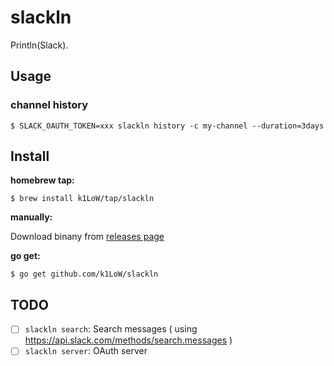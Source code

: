 # slackln

Println(Slack).

## Usage

### channel history

``` console
$ SLACK_OAUTH_TOKEN=xxx slackln history -c my-channel --duration=3days
```

## Install

**homebrew tap:**

```console
$ brew install k1LoW/tap/slackln
```

**manually:**

Download binany from [releases page](https://github.com/k1LoW/slackln/releases)

**go get:**

```console
$ go get github.com/k1LoW/slackln
```

## TODO

- [ ] `slackln search`: Search messages ( using https://api.slack.com/methods/search.messages )
- [ ] `slackln server`: OAuth server
